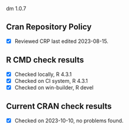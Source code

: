 dm 1.0.7

## Cran Repository Policy

- [x] Reviewed CRP last edited 2023-08-15.

## R CMD check results

- [x] Checked locally, R 4.3.1
- [x] Checked on CI system, R 4.3.1
- [x] Checked on win-builder, R devel

## Current CRAN check results

- [x] Checked on 2023-10-10, no problems found.
